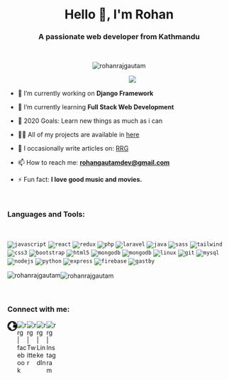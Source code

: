 <h1 align="center">Hello 👋, I'm Rohan</h1>
<h3 align="center">A passionate web developer from Kathmandu</h3>

<br/>

<p align="center">
<img src="https://komarev.com/ghpvc/?username=rohanrajgautam" alt="rohanrajgautam" /> 
</p>

<img align='right' src="https://media.giphy.com/media/M9gbBd9nbDrOTu1Mqx/giphy.gif" width="230">

<br/>

- 🔭 I’m currently working on **Django Framework**

- 🌱 I’m currently learning **Full Stack Web Development**

- 🥅 2020 Goals: Learn new things as much as i can

- 👨‍💻 All of my projects are available in [here](https://www.rohanrajgautam.com.np/projects/)

- 📝 I occasionally write articles on: [RRG](https://www.rohanrajgautam.com.np/blogs)

- 📫 How to reach me: **rohangautamdev@gmail.com**

- ⚡ Fun fact: **I love good music and movies.**

<br />

<h3 style="marginBottom:10px" align="left">Languages and Tools: </h3>
<br/>
<p align="left" style="marginBottom:10px">
  <code><img src="https://devicons.github.io/devicon/devicon.git/icons/javascript/javascript-original.svg" alt="javascript" width="40" height="40"/></code>
  <code><img src="https://devicons.github.io/devicon/devicon.git/icons/react/react-original-wordmark.svg" alt="react" width="40" height="40"/></code>
  <code><img src="https://devicons.github.io/devicon/devicon.git/icons/redux/redux-original.svg" alt="redux" width="40" height="40"/></code>
  <code><img src="https://devicons.github.io/devicon/devicon.git/icons/php/php-original.svg" alt="php" width="40" height="40"/></code>
  <code><img src="https://www.vectorlogo.zone/logos/laravel/laravel-icon.svg" alt="laravel" width="40" height="40"/></code>
  <code><img src="https://devicons.github.io/devicon/devicon.git/icons/java/java-original.svg" alt="java" width="40" height="40"/></code>
  <code><img src="https://devicons.github.io/devicon/devicon.git/icons/sass/sass-original.svg" alt="sass" width="40" height="40"/></code>
  <code><img src="https://www.vectorlogo.zone/logos/tailwindcss/tailwindcss-icon.svg" alt="tailwind" width="40" height="40"/></code>
  <code><img src="https://devicons.github.io/devicon/devicon.git/icons/css3/css3-original-wordmark.svg" alt="css3" width="40" height="40"/></code>
  <code><img src="https://devicons.github.io/devicon/devicon.git/icons/bootstrap/bootstrap-plain.svg" alt="bootstrap" width="40" height="40"/></code>
  <code><img src="https://devicons.github.io/devicon/devicon.git/icons/html5/html5-original-wordmark.svg" alt="html5" width="40" height="40"/></code>
  <code><img src="https://devicons.github.io/devicon/devicon.git/icons/mongodb/mongodb-original-wordmark.svg" alt="mongodb" width="40" height="40"/></code>
  <code><img src="https://wiki.postgresql.org/images/a/a4/PostgreSQL_logo.3colors.svg" alt="mongodb" width="40" height="40"/></code>
  <code><img src="https://devicons.github.io/devicon/devicon.git/icons/linux/linux-original.svg" alt="linux" width="40" height="40"/></code>
  <code><img src="https://www.vectorlogo.zone/logos/git-scm/git-scm-icon.svg" alt="git" width="40" height="40"/></code>
  <code><img src="https://devicons.github.io/devicon/devicon.git/icons/mysql/mysql-original-wordmark.svg" alt="mysql" width="40" height="40"/></code>
  <code><img src="https://devicons.github.io/devicon/devicon.git/icons/nodejs/nodejs-original-wordmark.svg" alt="nodejs" width="40" height="40"/></code>
  <code><img src="https://devicons.github.io/devicon/devicon.git/icons/python/python-original.svg" alt="python" width="40" height="40"/></code>
  <code><img src="https://devicons.github.io/devicon/devicon.git/icons/express/express-original-wordmark.svg" alt="express" width="40" height="40"/></code>
  <code><img src="https://www.vectorlogo.zone/logos/firebase/firebase-icon.svg" alt="firebase" width="40" height="40"/></code>
  <code><img src="https://www.vectorlogo.zone/logos/gatsbyjs/gatsbyjs-icon.svg" alt="gastby" width="40" height="40"/></code>
</p>


<img align="left" src="https://github-readme-stats.vercel.app/api/top-langs/?username=rohanrajgautam&hide=html&theme=vue-dark" alt="rohanrajgautam" />
<img align="center" src="https://github-readme-stats.vercel.app/api?username=rohanrajgautam&show_icons=true&theme=vue-dark&hide=issues" alt="rohanrajgautam" />


<br/>
<br/>
<br/>

### Connect with me:


[<img align="left" alt="rrg" width="22px" src="https://raw.githubusercontent.com/iconic/open-iconic/master/svg/globe.svg" />](https://rohanrajgautam.com.np)
[<img align="left" alt="rrg | facebook" width="22px" src="https://cdn.jsdelivr.net/npm/simple-icons@v3/icons/facebook.svg" />](https://fb.com/rohanrajgautam)
[<img align="left" alt="rrg | Twitter" width="22px" src="https://cdn.jsdelivr.net/npm/simple-icons@v3/icons/twitter.svg" />](https://twitter.com/rohanrajgautam)
[<img align="left" alt="rrg | LinkedIn" width="22px" src="https://cdn.jsdelivr.net/npm/simple-icons@v3/icons/linkedin.svg" />](https://linkedin.com/in/rohanrajgautam)
[<img align="left" alt="rrg | Instagram" width="22px" src="https://cdn.jsdelivr.net/npm/simple-icons@v3/icons/instagram.svg" />](https://instagram.com/iamrrg)
